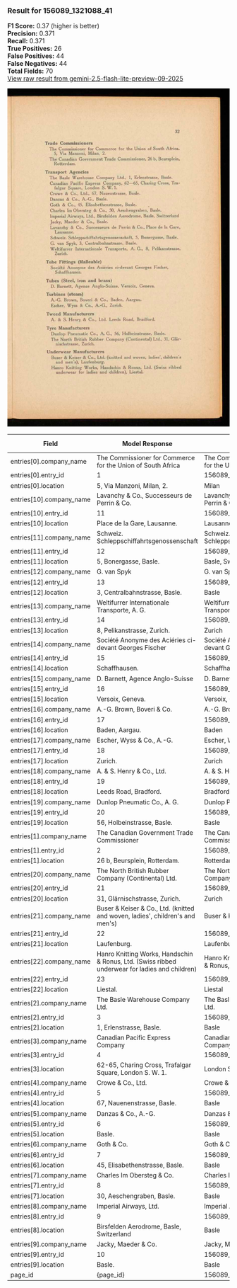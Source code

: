 ### Result for 156089_1321088_41
**F1 Score:** 0.37 (higher is better)<br>**Precision:** 0.371<br>**Recall:** 0.371<br>**True Positives:** 26<br>**False Positives:** 44<br>**False Negatives:** 44<br>**Total Fields:** 70<br>[View raw result from gemini-2.5-flash-lite-preview-09-2025](https://github.com/RISE-UNIBAS/humanities_data_benchmark/blob/main/results/2025-10-28/T0366/request_T0366_156089_1321088_41.json)

<img src="https://github.com/RISE-UNIBAS/humanities_data_benchmark/blob/main/benchmarks/company_lists/images/156089_1321088_41.jpg?raw=true" alt="156089_1321088_41" width="600px">

| Field | Model Response | Ground Truth | Fuzzy Score | Match |
|-------|----------------|--------------|-------------|-------|
| entries[0].company_name | The Commissioner for Commerce for the Union of South Africa | The Commissioner for Commerce for the Union of South Africa | 1.000 | ✅ |
| entries[0].entry_id | 1 | 156089_1321088_41-1 | 0.100 | ❌ |
| entries[0].location | 5, Via Manzoni, Milan, 2. | Milan | 0.333 | ❌ |
| entries[10].company_name | Lavanchy & Co., Successeurs de Perrin & Co. | Lavanchy & Co., Successeurs de Perrin & Co. | 1.000 | ✅ |
| entries[10].entry_id | 11 | 156089_1321088_41-11 | 0.182 | ❌ |
| entries[10].location | Place de la Gare, Lausanne. | Lausanne | 0.457 | ❌ |
| entries[11].company_name | Schweiz. Schleppschiffahrtsgenossenschaft | Schweiz. Schleppschiffahrtsgenossenschaft | 1.000 | ✅ |
| entries[11].entry_id | 12 | 156089_1321088_41-12 | 0.182 | ❌ |
| entries[11].location | 5, Bonergasse, Basle. | Basle, Switzerland | 0.359 | ❌ |
| entries[12].company_name | G. van Spyk | G. van Spyk | 1.000 | ✅ |
| entries[12].entry_id | 13 | 156089_1321088_41-13 | 0.182 | ❌ |
| entries[12].location | 3, Centralbahnstrasse, Basle. | Basle | 0.294 | ❌ |
| entries[13].company_name | Weltifurrer Internationale Transporte, A. G. | Weltifurrer Internationale Transporte, A. G. | 1.000 | ✅ |
| entries[13].entry_id | 14 | 156089_1321088_41-14 | 0.182 | ❌ |
| entries[13].location | 8, Pelikanstrasse, Zurich. | Zurich | 0.375 | ❌ |
| entries[14].company_name | Société Anonyme des Aciéries ci-devant Georges Fischer | Société Anonyme des Aciéries ci-devant Georges Fischer | 1.000 | ✅ |
| entries[14].entry_id | 15 | 156089_1321088_41-15 | 0.182 | ❌ |
| entries[14].location | Schaffhausen. | Schaffhausen | 0.960 | ✅ |
| entries[15].company_name | D. Barnett, Agence Anglo-Suisse | D. Barnett, Agence Anglo-Suisse | 1.000 | ✅ |
| entries[15].entry_id | 16 | 156089_1321088_41-16 | 0.182 | ❌ |
| entries[15].location | Versoix, Geneva. | Versoix, Geneva | 0.968 | ✅ |
| entries[16].company_name | A.-G. Brown, Boveri & Co. | A.-G. Brown, Boveri & Co. | 1.000 | ✅ |
| entries[16].entry_id | 17 | 156089_1321088_41-17 | 0.182 | ❌ |
| entries[16].location | Baden, Aargau. | Baden | 0.526 | ❌ |
| entries[17].company_name | Escher, Wyss & Co., A.-G. | Escher, Wyss & Co., A.-G. | 1.000 | ✅ |
| entries[17].entry_id | 18 | 156089_1321088_41-18 | 0.182 | ❌ |
| entries[17].location | Zurich. | Zurich | 0.923 | ✅ |
| entries[18].company_name | A. & S. Henry & Co., Ltd. | A. & S. Henry & Co., Ltd. | 1.000 | ✅ |
| entries[18].entry_id | 19 | 156089_1321088_41-19 | 0.182 | ❌ |
| entries[18].location | Leeds Road, Bradford. | Bradford | 0.552 | ❌ |
| entries[19].company_name | Dunlop Pneumatic Co., A. G. | Dunlop Pneumatic Co., A. G. | 1.000 | ✅ |
| entries[19].entry_id | 20 | 156089_1321088_41-20 | 0.182 | ❌ |
| entries[19].location | 56, Holbeinstrasse, Basle. | Basle | 0.323 | ❌ |
| entries[1].company_name | The Canadian Government Trade Commissioner | The Canadian Government Trade Commissioner | 1.000 | ✅ |
| entries[1].entry_id | 2 | 156089_1321088_41-2 | 0.100 | ❌ |
| entries[1].location | 26 b, Beursplein, Rotterdam. | Rotterdam | 0.486 | ❌ |
| entries[20].company_name | The North British Rubber Company (Continental) Ltd. | The North British Rubber Company (Continental) Ltd. | 1.000 | ✅ |
| entries[20].entry_id | 21 | 156089_1321088_41-21 | 0.182 | ❌ |
| entries[20].location | 31, Glärnischstrasse, Zurich. | Zurich | 0.343 | ❌ |
| entries[21].company_name | Buser & Keiser & Co., Ltd. (knitted and woven, ladies', children's and men's) | Buser & Keiser & Co., Ltd. | 0.505 | ❌ |
| entries[21].entry_id | 22 | 156089_1321088_41-22 | 0.182 | ❌ |
| entries[21].location | Laufenburg. | Laufenburg | 0.952 | ✅ |
| entries[22].company_name | Hanro Knitting Works, Handschin & Ronus, Ltd. (Swiss ribbed underwear for ladies and children) | Hanro Knitting Works, Handschin & Ronus, Ltd. | 0.647 | ❌ |
| entries[22].entry_id | 23 | 156089_1321088_41-23 | 0.182 | ❌ |
| entries[22].location | Liestal. | Liestal | 0.933 | ✅ |
| entries[2].company_name | The Basle Warehouse Company Ltd. | The Basle Warehouse Company Ltd. | 1.000 | ✅ |
| entries[2].entry_id | 3 | 156089_1321088_41-3 | 0.100 | ❌ |
| entries[2].location | 1, Erlenstrasse, Basle. | Basle | 0.357 | ❌ |
| entries[3].company_name | Canadian Pacific Express Company | Canadian Pacific Express Company | 1.000 | ✅ |
| entries[3].entry_id | 4 | 156089_1321088_41-4 | 0.100 | ❌ |
| entries[3].location | 62-65, Charing Cross, Trafalgar Square, London S. W. 1. | London S. W. 1. | 0.429 | ❌ |
| entries[4].company_name | Crowe & Co., Ltd. | Crowe & Co., Ltd. | 1.000 | ✅ |
| entries[4].entry_id | 5 | 156089_1321088_41-5 | 0.100 | ❌ |
| entries[4].location | 67, Nauenenstrasse, Basle. | Basle | 0.323 | ❌ |
| entries[5].company_name | Danzas & Co., A.-G. | Danzas & Co., A.-G. | 1.000 | ✅ |
| entries[5].entry_id | 6 | 156089_1321088_41-6 | 0.100 | ❌ |
| entries[5].location | Basle. | Basle | 0.909 | ❌ |
| entries[6].company_name | Goth & Co. | Goth & Co. | 1.000 | ✅ |
| entries[6].entry_id | 7 | 156089_1321088_41-7 | 0.100 | ❌ |
| entries[6].location | 45, Elisabethenstrasse, Basle. | Basle | 0.286 | ❌ |
| entries[7].company_name | Charles Im Obersteg & Co. | Charles Im Obersteg & Co. | 1.000 | ✅ |
| entries[7].entry_id | 8 | 156089_1321088_41-8 | 0.100 | ❌ |
| entries[7].location | 30, Aeschengraben, Basle. | Basle | 0.333 | ❌ |
| entries[8].company_name | Imperial Airways, Ltd. | Imperial Airways, Ltd. | 1.000 | ✅ |
| entries[8].entry_id | 9 | 156089_1321088_41-9 | 0.100 | ❌ |
| entries[8].location | Birsfelden Aerodrome, Basle, Switzerland | Basle | 0.222 | ❌ |
| entries[9].company_name | Jacky, Maeder & Co. | Jacky, Maeder & Co. | 1.000 | ✅ |
| entries[9].entry_id | 10 | 156089_1321088_41-10 | 0.182 | ❌ |
| entries[9].location | Basle. | Basle | 0.909 | ❌ |
| page_id | {page_id} | 156089_1321088_41 | 0.077 | ❌ |
